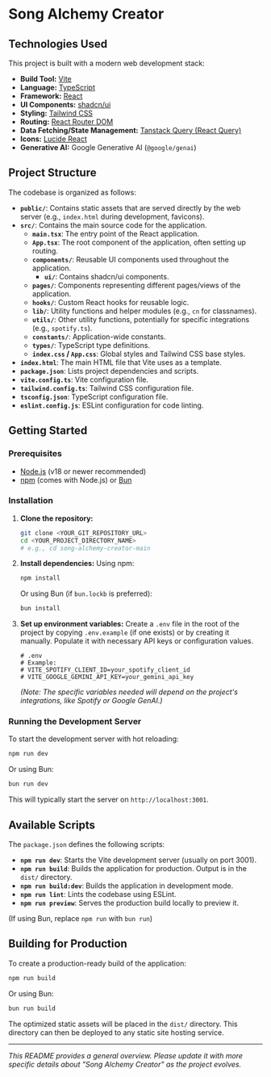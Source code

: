 # Song Alchemy Creator

## Technologies Used

This project is built with a modern web development stack:

- **Build Tool:** [Vite](https://vitejs.dev/)
- **Language:** [TypeScript](https://www.typescriptlang.org/)
- **Framework:** [React](https://reactjs.org/)
- **UI Components:** [shadcn/ui](https://ui.shadcn.com/)
- **Styling:** [Tailwind CSS](https://tailwindcss.com/)
- **Routing:** [React Router DOM](https://reactrouter.com/)
- **Data Fetching/State Management:** [Tanstack Query (React Query)](https://tanstack.com/query/latest)
- **Icons:** [Lucide React](https://lucide.dev/)
- **Generative AI:** Google Generative AI (`@google/genai`)

## Project Structure

The codebase is organized as follows:

- **`public/`**: Contains static assets that are served directly by the web server (e.g., `index.html` during development, favicons).
- **`src/`**: Contains the main source code for the application.
    - **`main.tsx`**: The entry point of the React application.
    - **`App.tsx`**: The root component of the application, often setting up routing.
    - **`components/`**: Reusable UI components used throughout the application.
        - **`ui/`**: Contains shadcn/ui components.
    - **`pages/`**: Components representing different pages/views of the application.
    - **`hooks/`**: Custom React hooks for reusable logic.
    - **`lib/`**: Utility functions and helper modules (e.g., `cn` for classnames).
    - **`utils/`**: Other utility functions, potentially for specific integrations (e.g., `spotify.ts`).
    - **`constants/`**: Application-wide constants.
    - **`types/`**: TypeScript type definitions.
    - **`index.css` / `App.css`**: Global styles and Tailwind CSS base styles.
- **`index.html`**: The main HTML file that Vite uses as a template.
- **`package.json`**: Lists project dependencies and scripts.
- **`vite.config.ts`**: Vite configuration file.
- **`tailwind.config.ts`**: Tailwind CSS configuration file.
- **`tsconfig.json`**: TypeScript configuration file.
- **`eslint.config.js`**: ESLint configuration for code linting.

## Getting Started

### Prerequisites

- [Node.js](https://nodejs.org/) (v18 or newer recommended)
- [npm](https://www.npmjs.com/) (comes with Node.js) or [Bun](https://bun.sh/)

### Installation

1.  **Clone the repository:**
    ```bash
    git clone <YOUR_GIT_REPOSITORY_URL>
    cd <YOUR_PROJECT_DIRECTORY_NAME> 
    # e.g., cd song-alchemy-creator-main
    ```

2.  **Install dependencies:**
    Using npm:
    ```bash
    npm install
    ```
    Or using Bun (if `bun.lockb` is preferred):
    ```bash
    bun install
    ```

3.  **Set up environment variables:**
    Create a `.env` file in the root of the project by copying `.env.example` (if one exists) or by creating it manually.
    Populate it with necessary API keys or configuration values.
    ```
    # .env
    # Example:
    # VITE_SPOTIFY_CLIENT_ID=your_spotify_client_id
    # VITE_GOOGLE_GEMINI_API_KEY=your_gemini_api_key
    ```
    *(Note: The specific variables needed will depend on the project's integrations, like Spotify or Google GenAI.)*

### Running the Development Server

To start the development server with hot reloading:

```bash
npm run dev
```
Or using Bun:
```bash
bun run dev
```
This will typically start the server on `http://localhost:3001`.

## Available Scripts

The `package.json` defines the following scripts:

- **`npm run dev`**: Starts the Vite development server (usually on port 3001).
- **`npm run build`**: Builds the application for production. Output is in the `dist/` directory.
- **`npm run build:dev`**: Builds the application in development mode.
- **`npm run lint`**: Lints the codebase using ESLint.
- **`npm run preview`**: Serves the production build locally to preview it.

(If using Bun, replace `npm run` with `bun run`)

## Building for Production

To create a production-ready build of the application:

```bash
npm run build
```
Or using Bun:
```bash
bun run build
```
The optimized static assets will be placed in the `dist/` directory. This directory can then be deployed to any static site hosting service.

---

*This README provides a general overview. Please update it with more specific details about "Song Alchemy Creator" as the project evolves.*
